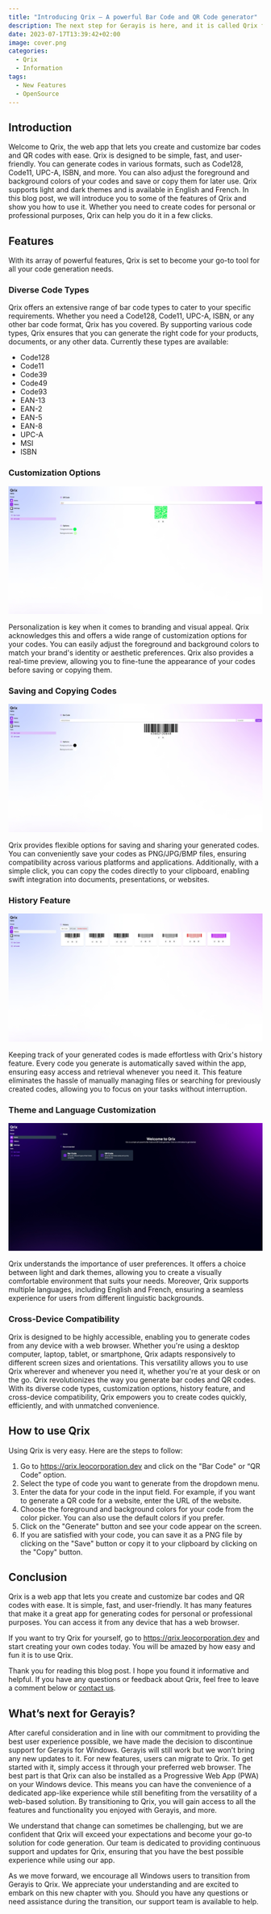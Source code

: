 ```yaml
---
title: "Introducing Qrix – A powerful Bar Code and QR Code generator"
description: The next step for Gerayis is here, and it is called Qrix for the Web.
date: 2023-07-17T13:39:42+02:00
image: cover.png
categories:
  - Qrix
  - Information
tags:
  - New Features
  - OpenSource
---
```


## Introduction

Welcome to Qrix, the web app that lets you create and customize bar codes and QR codes with ease. Qrix is designed to be simple, fast, and user-friendly. You can generate codes in various formats, such as Code128, Code11, UPC-A, ISBN, and more. You can also adjust the foreground and background colors of your codes and save or copy them for later use. Qrix supports light and dark themes and is available in English and French.
In this blog post, we will introduce you to some of the features of Qrix and show you how to use it. Whether you need to create codes for personal or professional purposes, Qrix can help you do it in a few clicks.

## Features

With its array of powerful features, Qrix is set to become your go-to tool for all your code generation needs.

### Diverse Code Types

Qrix offers an extensive range of bar code types to cater to your specific requirements. Whether you need a Code128, Code11, UPC-A, ISBN, or any other bar code format, Qrix has you covered. By supporting various code types, Qrix ensures that you can generate the right code for your products, documents, or any other data.
Currently these types are available:

- Code128
- Code11
- Code39
- Code49
- Code93
- EAN-13
- EAN-2
- EAN-5
- EAN-8
- UPC-A
- MSI
- ISBN

### Customization Options

![The QR Code generator feature with custom colors selected.](1.jpeg)

Personalization is key when it comes to branding and visual appeal. Qrix acknowledges this and offers a wide range of customization options for your codes. You can easily adjust the foreground and background colors to match your brand's identity or aesthetic preferences. Qrix also provides a real-time preview, allowing you to fine-tune the appearance of your codes before saving or copying them.

### Saving and Copying Codes

![The Bar Code generator page.](2.jpeg)

Qrix provides flexible options for saving and sharing your generated codes. You can conveniently save your codes as PNG/JPG/BMP files, ensuring compatibility across various platforms and applications. Additionally, with a simple click, you can copy the codes directly to your clipboard, enabling swift integration into documents, presentations, or websites.

### History Feature

![The History page showing the recently generated Bar Codes.](3.jpeg)

Keeping track of your generated codes is made effortless with Qrix's history feature. Every code you generate is automatically saved within the app, ensuring easy access and retrieval whenever you need it. This feature eliminates the hassle of manually managing files or searching for previously created codes, allowing you to focus on your tasks without interruption.

### Theme and Language Customization

![Qrix when dark mode is enabled.](4.jpeg)

Qrix understands the importance of user preferences. It offers a choice between light and dark themes, allowing you to create a visually comfortable environment that suits your needs. Moreover, Qrix supports multiple languages, including English and French, ensuring a seamless experience for users from different linguistic backgrounds.

### Cross-Device Compatibility

Qrix is designed to be highly accessible, enabling you to generate codes from any device with a web browser. Whether you're using a desktop computer, laptop, tablet, or smartphone, Qrix adapts responsively to different screen sizes and orientations. This versatility allows you to use Qrix wherever and whenever you need it, whether you're at your desk or on the go.
Qrix revolutionizes the way you generate bar codes and QR codes. With its diverse code types, customization options, history feature, and cross-device compatibility, Qrix empowers you to create codes quickly, efficiently, and with unmatched convenience.

## How to use Qrix

Using Qrix is very easy. Here are the steps to follow:

1. Go to https://qrix.leocorporation.dev and click on the "Bar Code" or “QR Code” option.
2. Select the type of code you want to generate from the dropdown menu.
3. Enter the data for your code in the input field. For example, if you want to generate a QR code for a website, enter the URL of the website.
4. Choose the foreground and background colors for your code from the color picker. You can also use the default colors if you prefer.
5. Click on the "Generate" button and see your code appear on the screen.
6. If you are satisfied with your code, you can save it as a PNG file by clicking on the "Save" button or copy it to your clipboard by clicking on the "Copy" button.

## Conclusion

Qrix is a web app that lets you create and customize bar codes and QR codes with ease. It is simple, fast, and user-friendly. It has many features that make it a great app for generating codes for personal or professional purposes. You can access it from any device that has a web browser.

If you want to try Qrix for yourself, go to https://qrix.leocorporation.dev and start creating your own codes today. You will be amazed by how easy and fun it is to use Qrix.

Thank you for reading this blog post. I hope you found it informative and helpful. If you have any questions or feedback about Qrix, feel free to leave a comment below or [contact us](https://leocorporation.dev/contact).

## What’s next for Gerayis?

After careful consideration and in line with our commitment to providing the best user experience possible, we have made the decision to discontinue support for Gerayis for Windows. Gerayis will still work but we won’t bring any new updates to it. For new features, users can migrate to Qrix. To get started with it, simply access it through your preferred web browser. The best part is that Qrix can also be installed as a Progressive Web App (PWA) on your Windows device. This means you can have the convenience of a dedicated app-like experience while still benefiting from the versatility of a web-based solution.
By transitioning to Qrix, you will gain access to all the features and functionality you enjoyed with Gerayis, and more.

We understand that change can sometimes be challenging, but we are confident that Qrix will exceed your expectations and become your go-to solution for code generation. Our team is dedicated to providing continuous support and updates for Qrix, ensuring that you have the best possible experience while using our app.

As we move forward, we encourage all Windows users to transition from Gerayis to Qrix. We appreciate your understanding and are excited to embark on this new chapter with you. Should you have any questions or need assistance during the transition, our support team is available to help.

